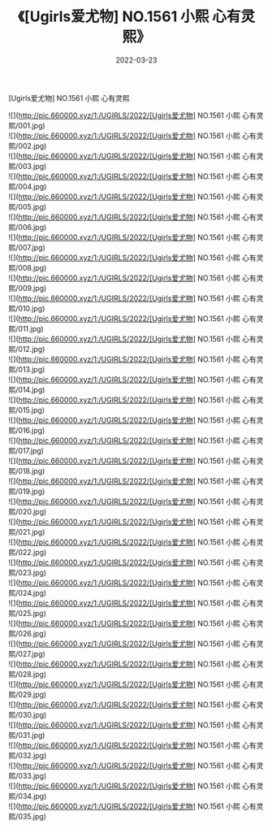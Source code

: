 ﻿---
layout: post
title:  《[Ugirls爱尤物] NO.1561 小熙 心有灵熙》
date:   2022-03-23
img: http://pic.660000.xyz/1:/UGIRLS/2022/[Ugirls爱尤物] NO.1561 小熙 心有灵熙/000.jpg
categories: [美女, 清纯, 唯美]
---

[Ugirls爱尤物] NO.1561 小熙 心有灵熙

 ![](http://pic.660000.xyz/1:/UGIRLS/2022/[Ugirls爱尤物] NO.1561 小熙 心有灵熙/001.jpg) <br>![](http://pic.660000.xyz/1:/UGIRLS/2022/[Ugirls爱尤物] NO.1561 小熙 心有灵熙/002.jpg) <br>![](http://pic.660000.xyz/1:/UGIRLS/2022/[Ugirls爱尤物] NO.1561 小熙 心有灵熙/003.jpg) <br>![](http://pic.660000.xyz/1:/UGIRLS/2022/[Ugirls爱尤物] NO.1561 小熙 心有灵熙/004.jpg) <br>![](http://pic.660000.xyz/1:/UGIRLS/2022/[Ugirls爱尤物] NO.1561 小熙 心有灵熙/005.jpg) <br>![](http://pic.660000.xyz/1:/UGIRLS/2022/[Ugirls爱尤物] NO.1561 小熙 心有灵熙/006.jpg) <br>![](http://pic.660000.xyz/1:/UGIRLS/2022/[Ugirls爱尤物] NO.1561 小熙 心有灵熙/007.jpg) <br>![](http://pic.660000.xyz/1:/UGIRLS/2022/[Ugirls爱尤物] NO.1561 小熙 心有灵熙/008.jpg) <br>![](http://pic.660000.xyz/1:/UGIRLS/2022/[Ugirls爱尤物] NO.1561 小熙 心有灵熙/009.jpg) <br>![](http://pic.660000.xyz/1:/UGIRLS/2022/[Ugirls爱尤物] NO.1561 小熙 心有灵熙/010.jpg) <br>![](http://pic.660000.xyz/1:/UGIRLS/2022/[Ugirls爱尤物] NO.1561 小熙 心有灵熙/011.jpg) <br>![](http://pic.660000.xyz/1:/UGIRLS/2022/[Ugirls爱尤物] NO.1561 小熙 心有灵熙/012.jpg) <br>![](http://pic.660000.xyz/1:/UGIRLS/2022/[Ugirls爱尤物] NO.1561 小熙 心有灵熙/013.jpg) <br>![](http://pic.660000.xyz/1:/UGIRLS/2022/[Ugirls爱尤物] NO.1561 小熙 心有灵熙/014.jpg) <br>![](http://pic.660000.xyz/1:/UGIRLS/2022/[Ugirls爱尤物] NO.1561 小熙 心有灵熙/015.jpg) <br>![](http://pic.660000.xyz/1:/UGIRLS/2022/[Ugirls爱尤物] NO.1561 小熙 心有灵熙/016.jpg) <br>![](http://pic.660000.xyz/1:/UGIRLS/2022/[Ugirls爱尤物] NO.1561 小熙 心有灵熙/017.jpg) <br>![](http://pic.660000.xyz/1:/UGIRLS/2022/[Ugirls爱尤物] NO.1561 小熙 心有灵熙/018.jpg) <br>![](http://pic.660000.xyz/1:/UGIRLS/2022/[Ugirls爱尤物] NO.1561 小熙 心有灵熙/019.jpg) <br>![](http://pic.660000.xyz/1:/UGIRLS/2022/[Ugirls爱尤物] NO.1561 小熙 心有灵熙/020.jpg) <br>![](http://pic.660000.xyz/1:/UGIRLS/2022/[Ugirls爱尤物] NO.1561 小熙 心有灵熙/021.jpg) <br>![](http://pic.660000.xyz/1:/UGIRLS/2022/[Ugirls爱尤物] NO.1561 小熙 心有灵熙/022.jpg) <br>![](http://pic.660000.xyz/1:/UGIRLS/2022/[Ugirls爱尤物] NO.1561 小熙 心有灵熙/023.jpg) <br>![](http://pic.660000.xyz/1:/UGIRLS/2022/[Ugirls爱尤物] NO.1561 小熙 心有灵熙/024.jpg) <br>![](http://pic.660000.xyz/1:/UGIRLS/2022/[Ugirls爱尤物] NO.1561 小熙 心有灵熙/025.jpg) <br>![](http://pic.660000.xyz/1:/UGIRLS/2022/[Ugirls爱尤物] NO.1561 小熙 心有灵熙/026.jpg) <br>![](http://pic.660000.xyz/1:/UGIRLS/2022/[Ugirls爱尤物] NO.1561 小熙 心有灵熙/027.jpg) <br>![](http://pic.660000.xyz/1:/UGIRLS/2022/[Ugirls爱尤物] NO.1561 小熙 心有灵熙/028.jpg) <br>![](http://pic.660000.xyz/1:/UGIRLS/2022/[Ugirls爱尤物] NO.1561 小熙 心有灵熙/029.jpg) <br>![](http://pic.660000.xyz/1:/UGIRLS/2022/[Ugirls爱尤物] NO.1561 小熙 心有灵熙/030.jpg) <br>![](http://pic.660000.xyz/1:/UGIRLS/2022/[Ugirls爱尤物] NO.1561 小熙 心有灵熙/031.jpg) <br>![](http://pic.660000.xyz/1:/UGIRLS/2022/[Ugirls爱尤物] NO.1561 小熙 心有灵熙/032.jpg) <br>![](http://pic.660000.xyz/1:/UGIRLS/2022/[Ugirls爱尤物] NO.1561 小熙 心有灵熙/033.jpg) <br>![](http://pic.660000.xyz/1:/UGIRLS/2022/[Ugirls爱尤物] NO.1561 小熙 心有灵熙/034.jpg) <br>![](http://pic.660000.xyz/1:/UGIRLS/2022/[Ugirls爱尤物] NO.1561 小熙 心有灵熙/035.jpg) <br>